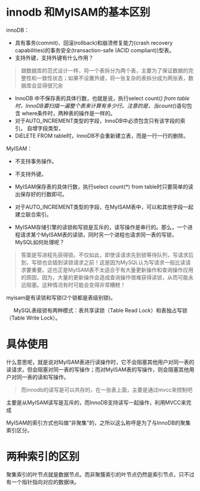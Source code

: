 # innodb 和MyISAM的基本区别

innoDB：

- 具有事务(commit)、回滚(rollback)和崩溃修复能力(crash recovery capabilities)的事务安全(transaction-safe (ACID compliant))型表。
- 支持外键，支持外键有什么作用？
> 跟数据库的范式设计一样，将一个表拆分为两个表，主要为了保证数据的完整性和一致性状态；如果不设置外键，将一张复杂的表拆分成为两张表，数据库会显得很冗余

- InnoDB 中不保存表的具体行数，也就是说，执行select count(*) from table时，InnoDB要扫描一遍整个表来计算有多少行。注意的是，当count(*)语句包含 where条件时，两种表的操作是一样的。
- 对于AUTO_INCREMENT类型的字段，InnoDB中必须包含只有该字段的索引。 自增字段类型，
- DiELETE FROM table时，InnoDB不会重新建立表，而是一行一行的删除。



MyISAM：

- 不支持事务操作。

- 不支持外键。

- MyISAM保存表的具体行数，执行select count(*) from table时只要简单的读出保存好的行数即可。

- 对于AUTO_INCREMENT类型的字段，在MyISAM表中，可以和其他字段一起建立联合索引。
 
- MyISAM存储引擎的读锁和写锁是互斥的，读写操作是串行的。那么，一个进程请求某个MyISAM表的读锁，同时另一个进程也请求同一表的写锁，MySQL如何处理呢？
>答案是写进程先获得锁。不仅如此，即使读请求先到锁等待队列，写请求后到，写锁也会插到读锁请求之前！这是因为MySQL认为写请求一般比读请求要重要。这也正是MyISAM表不太适合于有大量更新操作和查询操作应用的原因，因为，大量的更新操作会造成查询操作很难获得读锁，从而可能永远阻塞。这种情况有时可能会变得非常糟糕！

myisam是有读锁和写锁(2个锁都是表级别锁)。

     MySQL表级锁有两种模式：表共享读锁（Table Read Lock）和表独占写锁（Table Write Lock）。

# 具体使用
什么意思呢，就是说对MyISAM表进行读操作时，它不会阻塞其他用户对同一表的读请求，但会阻塞对同一表的写操作；而对MyISAM表的写操作，则会阻塞其他用户对同一表的读和写操作。

>而innodb的读写是可以共存的，在一张表上面，主要是通过mvcc来控制吧

主要是从MyISAM读写是互斥的，而InnoDB支持读写一起操作，利用MVCC来完成

MyISAM的索引方式也叫做“非聚集”的，之所以这么称呼是为了与InnoDB的聚集索引区分。

# 两种索引的区别

聚集索引的叶节点就是数据节点。而非聚簇索引的叶节点仍然是索引节点，只不过有一个指针指向对应的数据块。

